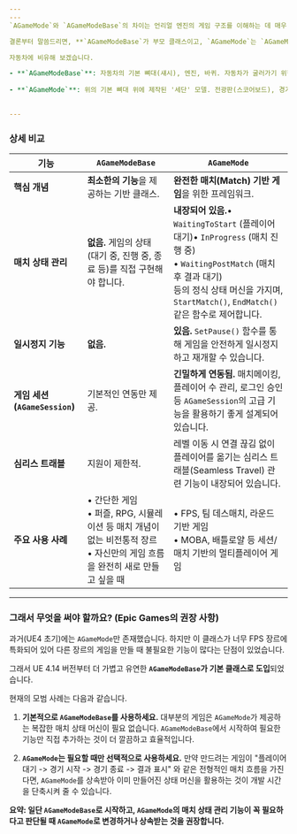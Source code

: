 ```yaml
---
---
`AGameMode`와 `AGameModeBase`의 차이는 언리얼 엔진의 게임 구조를 이해하는 데 매우 중요한 부분입니다.

결론부터 말씀드리면, **`AGameModeBase`가 부모 클래스이고, `AGameMode`는 `AGameModeBase`를 상속받아 더 많은 기능을 추가한 자식 클래스**입니다.

자동차에 비유해 보겠습니다.

- **`AGameModeBase`**: 자동차의 기본 뼈대(섀시), 엔진, 바퀴. 자동차가 굴러가기 위한 최소한의 필수 기능만 갖추고 있습니다.
    
- **`AGameMode`**: 위의 기본 뼈대 위에 제작된 '세단' 모델. 전광판(스코어보드), 경기 타이머, 일시정지 버튼 등 일반적인 주행(경기)에 필요한 편의 기능들이 미리 장착되어 있습니다.
    

---
```


### 상세 비교

|기능|`AGameModeBase`|`AGameMode`|
|---|---|---|
|**핵심 개념**|**최소한의 기능**을 제공하는 기반 클래스.|**완전한 매치(Match) 기반 게임**을 위한 프레임워크.|
|**매치 상태 관리**|**없음.** 게임의 상태 (대기 중, 진행 중, 종료 등)를 직접 구현해야 합니다.|**내장되어 있음.**• `WaitingToStart` (플레이어 대기)• `InProgress` (매치 진행 중)<br>• `WaitingPostMatch` (매치 후 결과 대기)<br>등의 정식 상태 머신을 가지며, `StartMatch()`, `EndMatch()` 같은 함수로 제어합니다.|
|**일시정지 기능**|**없음.**|**있음.** `SetPause()` 함수를 통해 게임을 안전하게 일시정지하고 재개할 수 있습니다.|
|**게임 세션 (`AGameSession`)**|기본적인 연동만 제공.|**긴밀하게 연동됨.** 매치메이킹, 플레이어 수 관리, 로그인 승인 등 `AGameSession`의 고급 기능을 활용하기 좋게 설계되어 있습니다.|
|**심리스 트래블**|지원이 제한적.|레벨 이동 시 연결 끊김 없이 플레이어를 옮기는 심리스 트래블(Seamless Travel) 관련 기능이 내장되어 있습니다.|
|**주요 사용 사례**|• 간단한 게임<br>• 퍼즐, RPG, 시뮬레이션 등 매치 개념이 없는 비전통적 장르<br>• 자신만의 게임 흐름을 완전히 새로 만들고 싶을 때|• FPS, 팀 데스매치, 라운드 기반 게임<br>• MOBA, 배틀로얄 등 세션/매치 기반의 멀티플레이어 게임|

---

### 그래서 무엇을 써야 할까요? (Epic Games의 권장 사항)

과거(UE4 초기)에는 `AGameMode`만 존재했습니다. 하지만 이 클래스가 너무 FPS 장르에 특화되어 있어 다른 장르의 게임을 만들 때 불필요한 기능이 많다는 단점이 있었습니다.

그래서 UE 4.14 버전부터 더 가볍고 유연한 **`AGameModeBase`가 기본 클래스로 도입**되었습니다.

현재의 모범 사례는 다음과 같습니다.

1. **기본적으로 `AGameModeBase`를 사용하세요.** 대부분의 게임은 `AGameMode`가 제공하는 복잡한 매치 상태 머신이 필요 없습니다. `AGameModeBase`에서 시작하여 필요한 기능만 직접 추가하는 것이 더 깔끔하고 효율적입니다.
    
2. **`AGameMode`는 필요할 때만 선택적으로 사용하세요.** 만약 만드려는 게임이 "플레이어 대기 -> 경기 시작 -> 경기 종료 -> 결과 표시" 와 같은 전형적인 매치 흐름을 가진다면, `AGameMode`를 상속받아 이미 만들어진 상태 머신을 활용하는 것이 개발 시간을 단축시켜 줄 수 있습니다.
    

**요약: 일단 `AGameModeBase`로 시작하고, `AGameMode`의 매치 상태 관리 기능이 꼭 필요하다고 판단될 때 `AGameMode`로 변경하거나 상속받는 것을 권장합니다.**